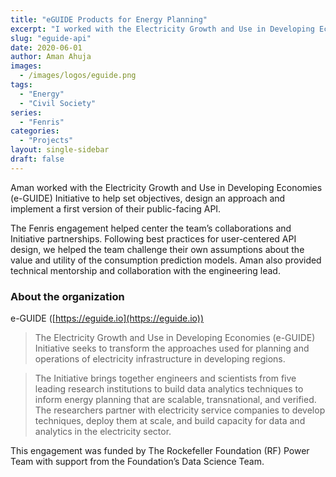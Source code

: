```yaml
---
title: "eGUIDE Products for Energy Planning"
excerpt: "I worked with the Electricity Growth and Use in Developing Economies (e-GUIDE) Initiative to help set objectives, design an approach and implement a first version of their public-facing API."
slug: "eguide-api"
date: 2020-06-01
author: Aman Ahuja
images:
  - /images/logos/eguide.png
tags:
  - "Energy"
  - "Civil Society"
series:
  - "Fenris"
categories: 
  - "Projects"
layout: single-sidebar
draft: false
---
```

Aman worked with the Electricity Growth and Use in Developing Economies (e-GUIDE) Initiative to help set objectives, design an approach and implement a first version of their public-facing API.

The Fenris engagement helped center the team’s collaborations and Initiative partnerships. Following best practices for user-centered API design, we helped the team challenge their own assumptions about the value and utility of the consumption prediction models. Aman also provided technical mentorship and collaboration with the engineering lead. 

### About the organization

e-GUIDE ([https://eguide.io](https://eguide.io))
> The Electricity Growth and Use in Developing Economies (e-GUIDE) Initiative seeks to transform the approaches used for planning and operations of electricity infrastructure in developing regions. 

> The Initiative brings together engineers and scientists from five leading research institutions to build data analytics techniques to inform energy planning that are scalable, transnational, and verified. The researchers partner with electricity service companies to develop techniques, deploy them at scale, and build capacity for data and analytics in the electricity sector.

This engagement was funded by The Rockefeller Foundation (RF) Power Team with support from the Foundation’s Data Science Team.
